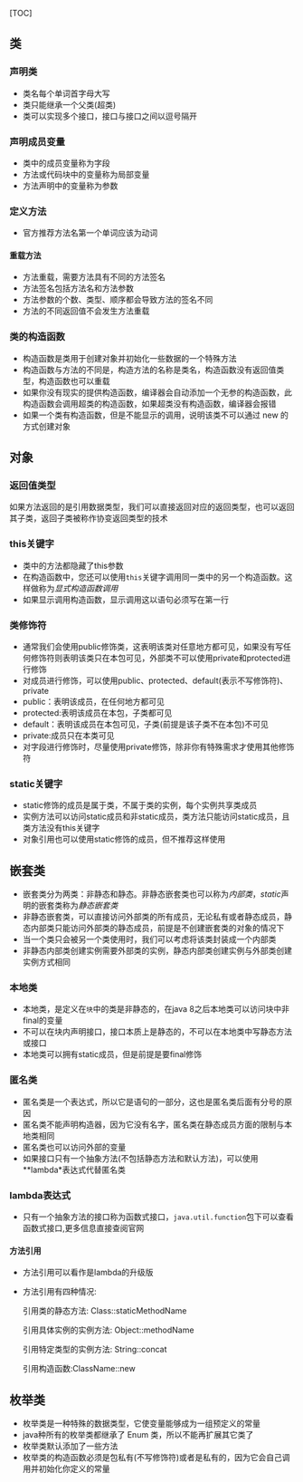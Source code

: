 [TOC]

## 类

### 声明类

- 类名每个单词首字母大写
- 类只能继承一个父类(超类)
- 类可以实现多个接口，接口与接口之间以逗号隔开

### 声明成员变量

- 类中的成员变量称为字段
- 方法或代码块中的变量称为局部变量
- 方法声明中的变量称为参数

### 定义方法

- 官方推荐方法名第一个单词应该为动词

#### 重载方法

- 方法重载，需要方法具有不同的方法签名
- 方法签名包括方法名和方法参数
- 方法参数的个数、类型、顺序都会导致方法的签名不同
- 方法的不同返回值不会发生方法重载

### 类的构造函数

- 构造函数是类用于创建对象并初始化一些数据的一个特殊方法
- 构造函数与方法的不同是，构造方法的名称是类名，构造函数没有返回值类型，构造函数也可以重载
- 如果你没有现实的提供构造函数，编译器会自动添加一个无参的构造函数，此构造函数会调用超类的构造函数，如果超类没有构造函数，编译器会报错
- 如果一个类有构造函数，但是不能显示的调用，说明该类不可以通过 new 的方式创建对象

## 对象

### 返回值类型

如果方法返回的是引用数据类型，我们可以直接返回对应的返回类型，也可以返回其子类，返回子类被称作协变返回类型的技术

### this关键字

- 类中的方法都隐藏了this参数
- 在构造函数中，您还可以使用`this`关键字调用同一类中的另一个构造函数。这样做称为*显式构造函数调用*
- 如果显示调用构造函数，显示调用这以语句必须写在第一行

### 类修饰符

- 通常我们会使用public修饰类，这表明该类对任意地方都可见，如果没有写任何修饰符则表明该类只在本包可见，外部类不可以使用private和protected进行修饰
- 对成员进行修饰，可以使用public、protected、default(表示不写修饰符)、private
- public：表明该成员，在任何地方都可见
- protected:表明该成员在本包，子类都可见
- default：表明该成员在本包可见，子类(前提是该子类不在本包)不可见
- private:成员只在本类可见
- 对字段进行修饰时，尽量使用private修饰，除非你有特殊需求才使用其他修饰符

### static关键字

- static修饰的成员是属于类，不属于类的实例，每个实例共享类成员
- 实例方法可以访问static成员和非static成员，类方法只能访问static成员，且类方法没有this关键字
- 对象引用也可以使用static修饰的成员，但不推荐这样使用

## 嵌套类

- 嵌套类分为两类：非静态和静态。非静态嵌套类也可以称为*内部类*，*static*声明的嵌套类称为*静态嵌套类*
- 非静态嵌套类，可以直接访问外部类的所有成员，无论私有或者静态成员，静态内部类只能访问外部类的静态成员，前提是不创建嵌套类的对象的情况下
- 当一个类只会被另一个类使用时，我们可以考虑将该类封装成一个内部类
- 非静态内部类创建实例需要外部类的实例，静态内部类创建实例与外部类创建实例方式相同

### 本地类

- 本地类，是定义在`块`中的类是非静态的，在java 8之后本地类可以访问块中非final的变量
- 不可以在块内声明接口，接口本质上是静态的，不可以在本地类中写静态方法或接口
- 本地类可以拥有static成员，但是前提是要final修饰

### 匿名类

- 匿名类是一个表达式，所以它是语句的一部分，这也是匿名类后面有分号的原因
- 匿名类不能声明构造器，因为它没有名字，匿名类在静态成员方面的限制与本地类相同
- 匿名类也可以访问外部的变量
- 如果接口只有一个抽象方法(不包括静态方法和默认方法)，可以使用**lambda*表达式代替匿名类

### lambda表达式

- 只有一个抽象方法的接口称为函数式接口，`java.util.function`包下可以查看函数式接口,更多信息直接查阅官网

#### 方法引用

- 方法引用可以看作是lambda的升级版

- 方法引用有四种情况:

  引用类的静态方法: Class::staticMethodName

  引用具体实例的实例方法: Object::methodName

  引用特定类型的实例方法: String::concat

  引用构造函数:ClassName::new

## 枚举类

- 枚举类是一种特殊的数据类型，它使变量能够成为一组预定义的常量
- java种所有的枚举类都继承了 Enum 类，所以不能再扩展其它类了
- 枚举类默认添加了一些方法
- 枚举类的构造函数必须是包私有(不写修饰符)或者是私有的，因为它会自己调用并初始化你定义的常量